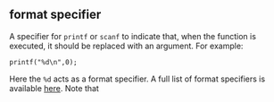 ## format specifier
A specifier for `printf` or `scanf` to indicate that, when the function is executed, it should be replaced with an argument. For example:
```
printf("%d\n",0);
```
Here the `%d` acts as a format specifier. A full list of format specifiers is available [here](http://en.cppreference.com/w/cpp/io/c/fprintf). Note that 